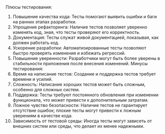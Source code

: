 Плюсы тестирования:
1. Повышение качества кода: Тесты помогают выявить ошибки и баги на ранних этапах разработки.
2. Упрощение рефакторинга: Наличие тестов позволяет уверенно изменять код, зная, что тесты проверяют его корректность.
3. Документация: Тесты служат живой документацией, показывая, как должен работать код.
4. Ускорение разработки: Автоматизированные тесты позволяют быстро проверять изменения и избежать регрессий.
5. Повышение уверенности: Разработчики могут быть более уверены в стабильности приложения после внесения изменений.
Минусы тестирования:
1. Время на написание тестов: Создание и поддержка тестов требует времени и усилий.
2. Сложность: Написание хороших тестов может быть сложным, особенно для сложных систем.
3. Поддержка: Тесты требуют постоянного обновления при изменении функционала, что может привести к дополнительным затратам.
4. Ложное чувство безопасности: Наличие тестов не гарантирует отсутствие ошибок; плохие тесты могут привести к ложным уверениям в качестве кода.
5. Зависимость от тестовой среды: Иногда тесты могут зависеть от внешних систем или среды, что делает их менее надежными.
